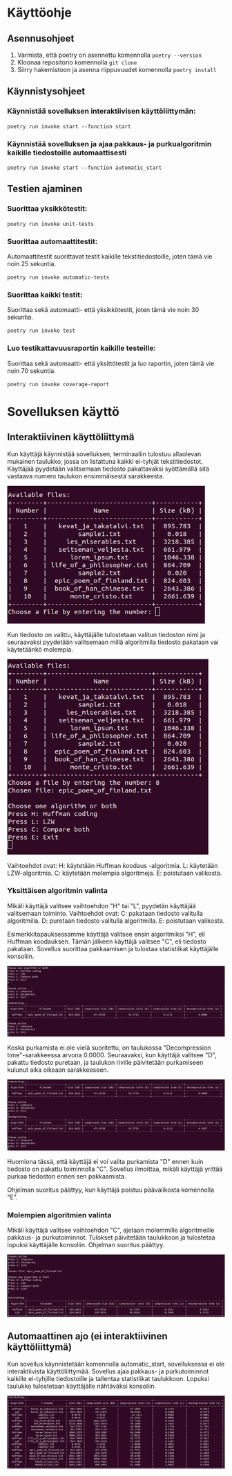 # Käyttöohje

## Asennusohjeet
1. Varmista, että poetry on asennettu komennolla ```poetry --version```
2. Kloonaa repositorio komennolla ```git clone```
3. Siirry hakemistoon ja asenna riippuvuudet komennolla ```poetry install```

## Käynnistysohjeet 

### Käynnistää sovelluksen interaktiivisen käyttöliittymän:
```
poetry run invoke start --function start
```

### Käynnistää sovelluksen ja ajaa pakkaus- ja purkualgoritmin kaikille tiedostoille automaattisesti
```
poetry run invoke start --function automatic_start
```

## Testien ajaminen

### Suorittaa yksikkötestit:
```
poetry run invoke unit-tests
```

### Suorittaa automaattitestit:
Automaattitestit suorittavat testit kaikille tekstitiedostoille, joten tämä vie noin 25 sekuntia.
```
poetry run invoke automatic-tests
```

### Suorittaa kaikki testit:
Suorittaa sekä automaatti- että yksikkötestit, joten tämä vie noin 30 sekuntia.
```
poetry run invoke test
```

### Luo testikattavuusraportin kaikille testeille:
Suorittaa sekä automaatti- että yksittötestit ja luo raportin, joten tämä vie noin 70 sekuntia.
```
poetry run invoke coverage-report
```

# Sovelluksen käyttö

## Interaktiivinen käyttöliittymä

Kun käyttäjä käynnistää sovelluksen, terminaaliin tulostuu allaolevan mukainen taulukko, jossa on listattuna kaikki ei-tyhjät tekstitiedostot. Käyttäjää pyydetään valitsemaan tiedosto pakattavaksi syöttämällä sitä vastaava numero taulukon ensimmäisestä sarakkeesta.

![tiedoston valinta](https://github.com/xelmas/Tiralabra-pakkausalgoritmit/blob/main/documentation/images/choose_file.png)

Kun tiedosto on valittu, käyttäjälle tulostetaan valitun tiedoston nimi ja seuraavaksi pyydetään valitsemaan millä algoritmilla tiedosto pakataan vai käytetäänkö molempia. 

![algoritmin valinta](https://github.com/xelmas/Tiralabra-pakkausalgoritmit/blob/main/documentation/images/choose_algorithm.png)

Vaihtoehdot ovat:
H: käytetään Huffman koodaus -algoritmia.
L: käytetään LZW-algoritmia.
C: käytetään molempia algoritmeja.
E: poistutaan valikosta.

### Yksittäisen algoritmin valinta

Mikäli käyttäjä valitsee vaihtoehdon "H" tai "L", pyydetän käyttäjää valitsemaan toiminto.
Vaihtoehdot ovat:
C: pakataan tiedosto valitulla algoritmilla.
D: puretaan tiedosto valitulla algoritmilla.
E: poistutaan valikosta.

Esimerkkitapauksessamme käyttäjä valitsee ensin algoritmiksi "H", eli Huffman koodauksen. Tämän jälkeen käyttäjä valitsee "C", eli tiedosto pakataan. Sovellus suorittaa pakkaamisen ja tulostaa statistiikat käyttäjälle konsoliin.

![pakkaaminen](https://github.com/xelmas/Tiralabra-pakkausalgoritmit/blob/main/documentation/images/compressing_example.png)

Koska purkamista ei ole vielä suoritettu, on taulukossa "Decompression time"-sarakkeessa arvona 0.0000. Seuraavaksi, kun käyttäjä valitsee "D", pakattu tiedosto puretaan, ja taulukon riville päivitetään purkamiseen kulunut aika oikeaan sarakkeeseen.

![purkaminen](https://github.com/xelmas/Tiralabra-pakkausalgoritmit/blob/main/documentation/images/decompressing_example.png)

Huomiona tässä, että käyttäjä ei voi valita purkamista "D" ennen kuin tiedosto on pakattu toiminnolla "C". Sovellus ilmoittaa, mikäli käyttäjä yrittää purkaa tiedoston ennen sen pakkaamista. 

Ohjelman suoritus päättyy, kun käyttäjä poistuu päävalikosta komennolla "E".

### Molempien algoritmien valinta

Mikäli käyttäjä valitsee vaihtoehdon "C", ajetaan molemmille algoritmeille pakkaus- ja purkutoiminnot. Tulokset päivitetään taulukkoon ja tulostetaa lopuksi käyttäjälle konsoliin. Ohjelman suoritus päättyy.

![vertailu](https://github.com/xelmas/Tiralabra-pakkausalgoritmit/blob/main/documentation/images/compare_example.png)

## Automaattinen ajo (ei interaktiivinen käyttöliittymä)

Kun sovellus käynnistetään komennolla automatic_start, sovelluksessa ei ole interaktiivista käyttöliittymää. Sovellus ajaa pakkaus- ja purkutoiminnot kaikille ei-tyhjille tiedostoille ja tallentaa statistiikat taulukkoon. Lopuksi taulukko tulostetaan käyttäjälle nähtäväksi konsoliin.

![vertailu](https://github.com/xelmas/Tiralabra-pakkausalgoritmit/blob/main/documentation/images/automatic_example.png)

